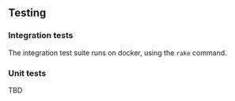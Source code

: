 ## Testing

### Integration tests

The integration test suite runs on docker, using the `rake` command.

### Unit tests

TBD